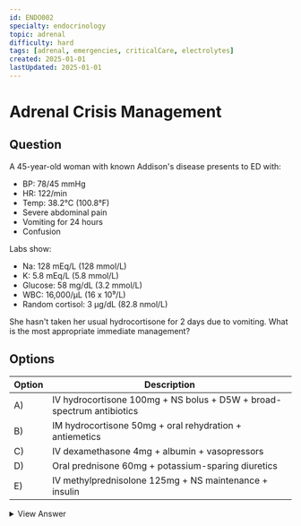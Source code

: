 ```yaml
---
id: ENDO002
specialty: endocrinology
topic: adrenal
difficulty: hard
tags: [adrenal, emergencies, criticalCare, electrolytes]
created: 2025-01-01
lastUpdated: 2025-01-01
---
```


# Adrenal Crisis Management

## Question
A 45-year-old woman with known Addison's disease presents to ED with:
- BP: 78/45 mmHg
- HR: 122/min
- Temp: 38.2°C (100.8°F)
- Severe abdominal pain
- Vomiting for 24 hours
- Confusion

Labs show:
- Na: 128 mEq/L (128 mmol/L)
- K: 5.8 mEq/L (5.8 mmol/L)
- Glucose: 58 mg/dL (3.2 mmol/L)
- WBC: 16,000/µL (16 x 10⁹/L)
- Random cortisol: 3 µg/dL (82.8 nmol/L)

She hasn't taken her usual hydrocortisone for 2 days due to vomiting. What is the most appropriate immediate management?

## Options
| Option | Description |
|--------|-------------|
| A)     | IV hydrocortisone 100mg + NS bolus + D5W + broad-spectrum antibiotics |
| B)     | IM hydrocortisone 50mg + oral rehydration + antiemetics |
| C)     | IV dexamethasone 4mg + albumin + vasopressors |
| D)     | Oral prednisone 60mg + potassium-sparing diuretics |
| E)     | IV methylprednisolone 125mg + NS maintenance + insulin |

<details>
<summary>View Answer</summary>

## Correct Answer
A

## Explanation
This is an acute adrenal crisis requiring immediate intervention:

1. Key diagnostic features:
   - Known Addison's disease
   - Precipitating illness (likely gastroenteritis)
   - Classic presentation:
     * Hypotension
     * Hyponatremia
     * Hyperkalemia
     * Hypoglycemia
     * Fever

2. Management priorities:
   - Immediate glucocorticoid replacement
     * Hydrocortisone preferred (mineralocorticoid activity)
     * High dose needed (100mg IV)
   - Aggressive fluid resuscitation
     * Normal saline corrects volume/sodium
   - Glucose replacement
   - Empiric antibiotics (rule out sepsis)

3. Why other options are wrong:
   - IM route insufficient in shock
   - Dexamethasone lacks mineralocorticoid effect
   - Oral therapy inappropriate (vomiting)
   - Methylprednisolone not first-line

## References
- NEJM 2019: "Diagnosis and Treatment of Primary Adrenal Insufficiency"
- J Clin Endocrinol Metab 2016: "Diagnosis and Management of Adrenal Crisis"
- Lancet Diabetes Endocrinol 2020: "Management of Adrenal Crisis"
</details>
